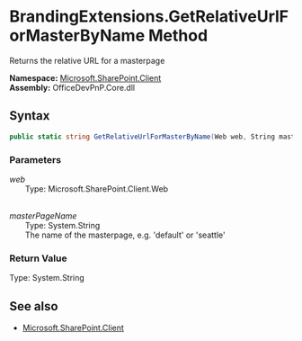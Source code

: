 # BrandingExtensions.GetRelativeUrlForMasterByName Method  
Returns the relative URL for a masterpage  

**Namespace:** [Microsoft.SharePoint.Client](Microsoft.SharePoint.Client.md)  
**Assembly:** OfficeDevPnP.Core.dll  
## Syntax
```C#
public static string GetRelativeUrlForMasterByName(Web web, String masterPageName)
```
### Parameters
*web*  
&emsp;&emsp;Type: Microsoft.SharePoint.Client.Web  
&emsp;&emsp;  
  
*masterPageName*  
&emsp;&emsp;Type: System.String  
&emsp;&emsp;The name of the masterpage, e.g. 'default' or 'seattle'  
  
### Return Value
Type: System.String  


## See also
- [Microsoft.SharePoint.Client](Microsoft.SharePoint.Client.md)
